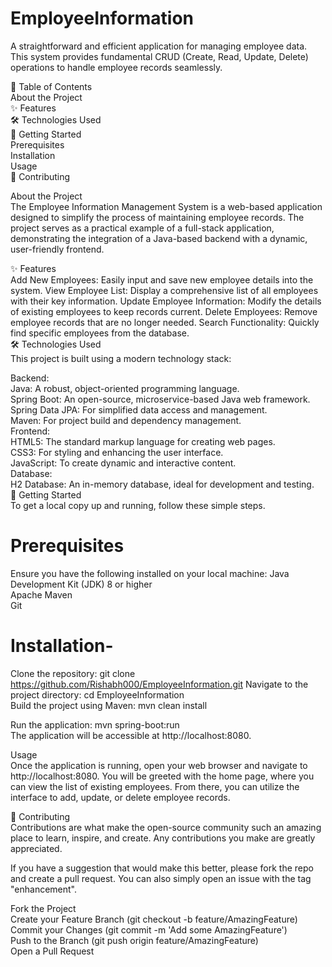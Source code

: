 # EmployeeInformation
A straightforward and efficient application for managing employee data. This system provides fundamental CRUD (Create, Read, Update, Delete) operations to handle employee records seamlessly.

📝 Table of Contents\
    About the Project\
✨ Features\
🛠️ Technologies Used\
🚀 Getting Started\
Prerequisites\
Installation\
Usage\
🤝 Contributing

About the Project\
The Employee Information Management System is a web-based application designed to simplify the process of maintaining employee records. The project serves as a practical example of a full-stack application, demonstrating the integration of a Java-based backend with a dynamic, user-friendly frontend.

✨ Features\
Add New Employees: Easily input and save new employee details into the system.
View Employee List: Display a comprehensive list of all employees with their key information.
Update Employee Information: Modify the details of existing employees to keep records current.
Delete Employees: Remove employee records that are no longer needed.
Search Functionality: Quickly find specific employees from the database.\
🛠️ Technologies Used\
This project is built using a modern technology stack:

Backend:\
Java: A robust, object-oriented programming language.\
Spring Boot: An open-source, microservice-based Java web framework.\
Spring Data JPA: For simplified data access and management.\
Maven: For project build and dependency management.\
Frontend:\
HTML5: The standard markup language for creating web pages.\
CSS3: For styling and enhancing the user interface.\
JavaScript: To create dynamic and interactive content.\
Database:\
H2 Database: An in-memory database, ideal for development and testing.\
🚀 Getting Started\
To get a local copy up and running, follow these simple steps.

# Prerequisites
Ensure you have the following installed on your local machine:
Java Development Kit (JDK) 8 or higher\
Apache Maven\
Git

# Installation-
Clone the repository:  git clone https://github.com/Rishabh000/EmployeeInformation.git
Navigate to the project directory: cd EmployeeInformation\
Build the project using Maven: mvn clean install

Run the application:  mvn spring-boot:run\
The application will be accessible at http://localhost:8080.

Usage\
Once the application is running, open your web browser and navigate to http://localhost:8080. You will be greeted with the home page, where you can view the list of existing employees. From there, you can utilize the interface to add, update, or delete employee records.

🤝 Contributing\
Contributions are what make the open-source community such an amazing place to learn, inspire, and create. Any contributions you make are greatly appreciated.

If you have a suggestion that would make this better, please fork the repo and create a pull request. You can also simply open an issue with the tag "enhancement".

Fork the Project\
Create your Feature Branch (git checkout -b feature/AmazingFeature)\
Commit your Changes (git commit -m 'Add some AmazingFeature')\
Push to the Branch (git push origin feature/AmazingFeature)\
Open a Pull Request
